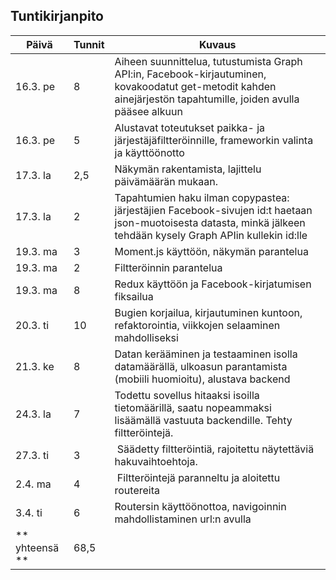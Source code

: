 ## Tuntikirjanpito

| Päivä        | Tunnit           | Kuvaus  |
| ------------- |-------------| -----|
| 16.3. pe      |  8 | Aiheen suunnittelua, tutustumista Graph API:in, Facebook-kirjautuminen, kovakoodatut get-metodit kahden ainejärjestön tapahtumille, joiden avulla pääsee alkuun |
| 16.3. pe	|  5 | Alustavat toteutukset paikka- ja järjestäjäfiltteröinnille, frameworkin valinta ja käyttöönotto	|
| 17.3. la | 2,5 | Näkymän rakentamista, lajittelu päivämäärän mukaan. |
| 17.3. la | 2 | Tapahtumien haku ilman copypastea: järjestäjien Facebook-sivujen id:t haetaan json-muotoisesta datasta, minkä jälkeen tehdään kysely Graph APIin kullekin id:lle |
| 19.3. ma | 3 | Moment.js käyttöön, näkymän parantelua |
| 19.3. ma | 2 | Filtteröinnin parantelua |
| 19.3. ma | 8 | Redux käyttöön ja Facebook-kirjatumisen fiksailua |
| 20.3. ti | 10 | Bugien korjailua, kirjautuminen kuntoon, refaktorointia, viikkojen selaaminen mahdolliseksi |
| 21.3. ke | 8 | Datan kerääminen ja testaaminen isolla datamäärällä, ulkoasun parantamista (mobiili huomioitu), alustava backend | 
| 24.3. la | 7 | Todettu sovellus hitaaksi isoilla tietomäärillä, saatu nopeammaksi lisäämällä vastuuta backendille. Tehty filtteröintejä. |
| 27.3. ti | 3 | Säädetty filtteröintiä, rajoitettu näytettäviä hakuvaihtoehtoja.
| 2.4. ma | 4 | Filtteröintejä paranneltu ja aloitettu routereita
| 3.4. ti | 6 | Routersin käyttöönottoa, navigoinnin mahdollistaminen url:n avulla |
| ** yhteensä ** | 68,5 | |
